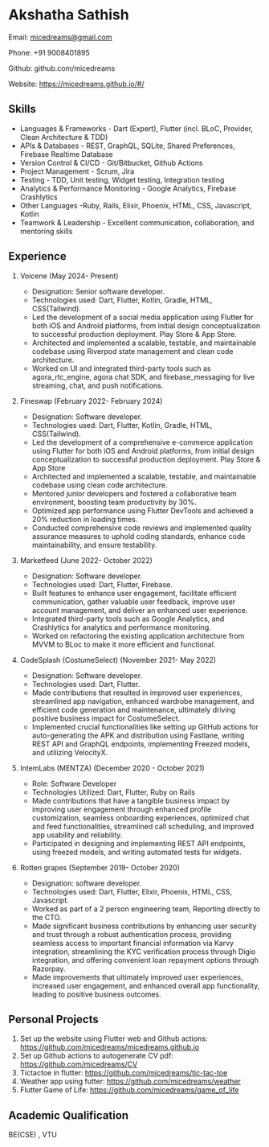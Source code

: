 # Akshatha Sathish

Email: micedreams@gmail.com

Phone: +91 9008401895

Github: github.com/micedreams

Website: https://micedreams.github.io/#/ 

## Skills

* Languages & Frameworks - Dart (Expert), Flutter (incl. BLoC, Provider, Clean Architecture & TDD)
* APIs & Databases - REST, GraphQL, SQLite, Shared Preferences, Firebase Realtime Database
* Version Control & CI/CD - Git/Bitbucket, Github Actions
* Project Management - Scrum, Jira
* Testing - TDD, Unit testing, Widget testing, Integration testing
* Analytics & Performance Monitoring - Google Analytics, Firebase Crashlytics
* Other Languages -Ruby, Rails, Elixir, Phoenix, HTML, CSS, Javascript, Kotlin
* Teamwork & Leadership - Excellent communication, collaboration, and mentoring skills


## Experience
1. Voicene (May 2024- Present)
   * Designation: Senior software developer.
   * Technologies used: Dart, Flutter, Kotlin, Gradle, HTML, CSS(Tailwind).
   * Led the development of a social media application using Flutter for both iOS and Android platforms, from initial design conceptualization to successful production deployment. Play Store & App Store.
   * Architected and implemented a scalable, testable, and maintainable codebase using Riverpod state management and clean code architecture.
   * Worked on UI and integrated third-party tools such as agora_rtc_engine, agora chat SDK, and firebase_messaging for live streaming, chat, and push notifications.

1. Fineswap (February 2022- February 2024)
   * Designation: Software developer.
   * Technologies used: Dart, Flutter, Kotlin, Gradle, HTML, CSS(Tailwind).
   * Led the development of a comprehensive e-commerce application using Flutter for both iOS and Android platforms, from initial design conceptualization to successful production deployment. Play Store & App Store
   * Architected and implemented a scalable, testable, and maintainable codebase using clean code architecture.
   * Mentored junior developers and fostered a collaborative team environment, boosting team productivity by 30%.
   * Optimized app performance using Flutter DevTools and achieved a 20% reduction in loading times.
   * Conducted comprehensive code reviews and implemented quality assurance measures to uphold coding standards, enhance code maintainability, and ensure testability.

1. Marketfeed (June 2022- October 2022) 
   * Designation: Software developer.
   * Technologies used:  Dart, Flutter, Firebase.
   * Built features to enhance user engagement, facilitate efficient communication, gather valuable user feedback, improve user account management, and deliver an enhanced user experience.
   * Integrated third-party tools such as Google Analytics, and Crashlytics for analytics and performance monitoring.
   * Worked on refactoring the existing application architecture from MVVM to BLoc to make it more efficient and functional.

1. CodeSplash (CostumeSelect) (November 2021- May 2022)
   * Designation: Software developer.
   * Technologies used:  Dart, Flutter.
   * Made contributions that resulted in improved user experiences, streamlined app navigation, enhanced wardrobe management, and efficient code generation and maintenance, ultimately driving positive business impact for CostumeSelect.
   * Implemented crucial functionalities like setting up GitHub actions for auto-generating the APK and distribution using Fastlane, writing REST API and GraphQL endpoints, implementing Freezed models, and utilizing VelocityX. 
   
1. IntemLabs (MENTZA) (December 2020 - October 2021)
   * Role: Software Developer
   * Technologies Utilized: Dart, Flutter, Ruby on Rails
   * Made contributions that have a tangible business impact by improving user engagement through enhanced profile customization, seamless onboarding experiences, optimized chat and feed functionalities, streamlined call scheduling, and improved app usability and reliability.
   * Participated in designing and implementing REST API endpoints, using freezed models, and writing automated tests for widgets. 

1. Rotten grapes (September 2019- October 2020)
   * Designation: software developer.
   * Technologies used: Dart, Flutter, Elixir, Phoenix,  HTML, CSS, Javascript.
   * Worked as part of a 2 person engineering team, Reporting directly to the CTO.
   * Made significant business contributions by enhancing user security and trust through a robust authentication process, providing seamless access to important financial information via Karvy integration, streamlining the KYC verification process through Digio integration, and offering convenient loan repayment options through Razorpay.
   * Made improvements that ultimately improved user experiences, increased user engagement, and enhanced overall app functionality, leading to positive business outcomes.

## Personal Projects
1. Set up the website using  Flutter web and Github actions: https://github.com/micedreams/micedreams.github.io
2. Set up Github actions to autogenerate CV pdf: https://github.com/micedreams/CV
1. Tictactoe in flutter: https://github.com/micedreams/tic-tac-toe
1. Weather app using futter: https://github.com/micedreams/weather
1. Flutter Game of Life: https://github.com/micedreams/game_of_life

## Academic Qualification
BE(CSE) , VTU 
